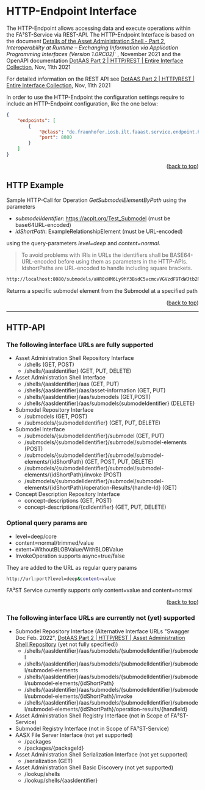 # HTTP-Endpoint Interface

The HTTP-Endpoint allows accessing data and execute operations within the FA³ST-Service via REST-API.
The HTTP-Endpoint Interface is based on the document [Details of the Asset Administration Shell - Part 2](https://www.plattform-i40.de/IP/Redaktion/EN/Downloads/Publikation/Details_of_the_Asset_Administration_Shell_Part2_V1.html), _Interoperability at Runtime –
Exchanging Information via Application
Programming Interfaces (Version 1.0RC02)_' , November 2021 and the OpenAPI documentation [DotAAS Part 2 | HTTP/REST | Entire Interface Collection](https://app.swaggerhub.com/apis/Plattform_i40/AssetAdministrationShell-REST-API/Final-Draft), Nov, 11th 2021

For detailed information on the REST API see
[DotAAS Part 2 | HTTP/REST | Entire Interface Collection](https://app.swaggerhub.com/apis/Plattform_i40/AssetAdministrationShell-REST-API/Final-Draft), Nov, 11th 2021

In order to use the HTTP-Endpoint the configuration settings require to include an HTTP-Endpoint configuration, like the one below:
```json
{
	"endpoints": [
		{
			"@class": "de.fraunhofer.iosb.ilt.faaast.service.endpoint.http.HttpEndpoint",
			"port": 8080
		}
	]
}
```
<p align="right">(<a href="#top">back to top</a>)</p>

<!-- HTTP-EXAMPLE -->
## HTTP Example
Sample HTTP-Call for Operation _GetSubmodelElementByPath_
using the parameters
-   _submodelIdentifier_: https://acplt.org/Test_Submodel (must be base64URL-encoded)
-   _idShortPath_: ExampleRelationshipElement (must be URL-encoded)

using the query-parameters _level=deep_ and _content=normal_.

> To avoid problems with IRIs in URLs the identifiers shall be BASE64-URL-encoded before using them as parameters in the HTTP-APIs. IdshortPaths are URL-encoded to handle including square brackets.

```sh
http://localhost:8080/submodels/aHR0cHM6Ly9hY3BsdC5vcmcvVGVzdF9TdWJtb2RlbA==/submodel/submodel-elements/ExampleRelationshipElement?level=deep&content=normal
```

Returns a specific submodel element from the Submodel at a specified path
<p align="right">(<a href="#top">back to top</a>)</p>
<hr>

## HTTP-API
### The following interface URLs are fully supported
* Asset Administration Shell Repository Interface
    * /shells (GET, POST)
    * /shells/{aasIdentifier} (GET, PUT, DELETE)
* Asset Administration Shell Interface
    * /shells/{aasIdentifier}/aas (GET, PUT)
    * /shells/{aasIdentifier}/aas/asset-information (GET, PUT)
    * /shells/{aasIdentifier}/aas/submodels (GET,POST)
    * /shells/{aasIdentifier}/aas/submodels{submodeIdentifier} (DELETE)
* Submodel Repository Interface
    * /submodels (GET, POST)
    * /submodels/{submodelIdentifier} (GET, PUT, DELETE)
* Submodel Interface
    * /submodels/{submodelIdentifier}/submodel (GET, PUT)
    * /submodels/{submodelIdentifier}/submodel/submodel-elements (POST)
    * /submodels/{submodelIdentifier}/submodel/submodel-elements/{idShortPath} (GET, POST, PUT, DELETE)
    * /submodels/{submodelIdentifier}/submodel/submodel-elements/{idShortPath}/invoke (POST)
    * /submodels/{submodelIdentifier}/submodel/submodel-elements/{idShortPath}/operation-Results/{handle-Id} (GET)
* Concept Description Repository Interface
    * concept-descriptions (GET, POST)
    * concept-descriptions/{cdIdentifier} (GET, PUT, DELETE)

### Optional query params are
* level=deep/core
* content=normal/trimmed/value
* extent=WithoutBLOBValue/WithBLOBValue
* InvokeOperation supports async=true/false

They are added to the URL as regular query params
```sh
http://url:port?level=deep&content=value
```
FA³ST Service currently supports only content=value and content=normal

<p align="right">(<a href="#top">back to top</a>)</p>

### The following interface URLs are currently not (yet) supported
* Submodel Repository Interface (Alternative Interface URLs "Swagger Doc Feb. 2022", [DotAAS Part 2 | HTTP/REST | Asset Administration Shell Repository](https://app.swaggerhub.com/apis/Plattform_i40/AssetAdministrationShell-Repository/Final-Draft#/Asset%20Administration%20Shell%20Repository/GetSubmodel) (yet not fully specified))
    * /shells/{aasIdentifier}/aas/submodels/{submodelIdentifier}/submodel
    * /shells/{aasIdentifier}/aas/submodels/{submodelIdentifier}/submodel/submodel-elements
    * /shells/{aasIdentifier}/aas/submodels/{submodelIdentifier}/submodel/submodel-elements/{idShortPath}
    * /shells/{aasIdentifier}/aas/submodels/{submodelIdentifier}/submodel/submodel-elements/{idShortPath}/invoke
    * /shells/{aasIdentifier}/aas/submodels/{submodelIdentifier}/submodel/submodel-elements/{idShortPath}/operation-results/{handleId}
* Asset Administration Shell Registry Interface (not in Scope of FA³ST-Service)
* Submodel Registry Interface (not in Scope of FA³ST-Service)
* AASX File Server Interface (not yet supported)
    * /packages
    * /packages/{packageId}
* Asset Administration Shell Serialization Interface (not yet supported)
    * /serialization (GET)
* Asset Administration Shell Basic Discovery (not yet supported)
    * /lookup/shells
    * /lookup/shells/{aasIdentifier}
